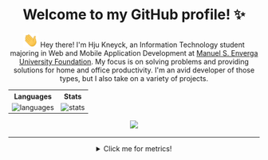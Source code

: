 
<div align="center">
    <h1>Welcome to my GitHub profile! ✨</h1>
    <p><img src="https://github.com/huenique/huenique/blob/main/gifs/Hi.gif?raw=true" width="30px">
    Hey there! I'm Hju Kneyck, an Information Technology student majoring in Web and Mobile Application Development at <a href="https://en.wikipedia.org/wiki/Manuel_S._Enverga_University_Foundation">Manuel S. Enverga University Foundation</a>. My focus is on solving problems and providing solutions for home and office productivity. I'm an avid developer of those types, but I also take on a variety of projects.</p>
    <table>
        <tr>
            <th>Languages</th>
            <th>Stats</th>
        </tr>
        <tr>
            <td>
                <image
                    src="https://github-readme-stats.vercel.app/api/top-langs/?username=huenique&theme=midnight-purple&layout=compact&hide_title=true&langs_count=8&card_width=380" alt="languages" />
            </td>
            <td>
                <image
                    src="https://github-readme-stats.vercel.app/api?username=huenique&theme=midnight-purple&hide_title=true" alt="stats" />
            </td>
        </tr>
    </table>
    <image src="https://github-readme-streak-stats.herokuapp.com/?user=huenique&theme=midnight-purple" />
</div>

----

<div align="center">
    <details>
        <summary>Click me for metrics!</summary>
        <br>
        <table>
            <tr>
                <td>
                    <image src="https://metrics.lecoq.io/huenique?template=classic&isocalendar=1&languages=1&gists=1&followup=1&lines=1&achievements=1&notable=1&isocalendar.duration=half-year&languages.limit=8&languages.sections=most-used&languages.colors=github&languages.threshold=0%25&languages.indepth=false&languages.categories=markup%2C%20programming&languages.recent.categories=markup%2C%20programming&languages.recent.load=300&languages.recent.days=14&followup.sections=repositories&achievements.threshold=C&achievements.secrets=true&achievements.display=compact&achievements.limit=0&notable.repositories=false&config.timezone=Asia%2FManila" alt="metrics" />
                </td>
            </tr>
        </table>
    </details>
<div>
